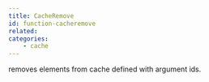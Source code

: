 ```yaml
---
title: CacheRemove
id: function-cacheremove
related:
categories:
    - cache
---
```


removes elements from cache defined with argument ids.